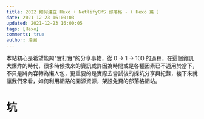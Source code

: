 ```yaml
---
title: 2022 如何建立 Hexo + NetlifyCMS 部落格 - ( Hexo 篇 )
date: 2021-12-23 16:00:03
updated: 2021-12-23 16:00:05
tags: [Hexo]
comments: true
author: 油圈
---
```


<span class="label label-primary">本站初心是希望能夠"實打實"的分享事物，從 0 -> 1 -> 100 的過程，在這個資訊大爆炸的時代，很多時候找來的資訊或許因為時間或是各種因素已不適用於當下，不只是將內容轉為懶人包，更重要的是實際去嘗試後的採坑分享與紀錄，接下來就讓我們來看，如何利用網路的開源資源，架設免費的部落格網站。</span>

# 坑


